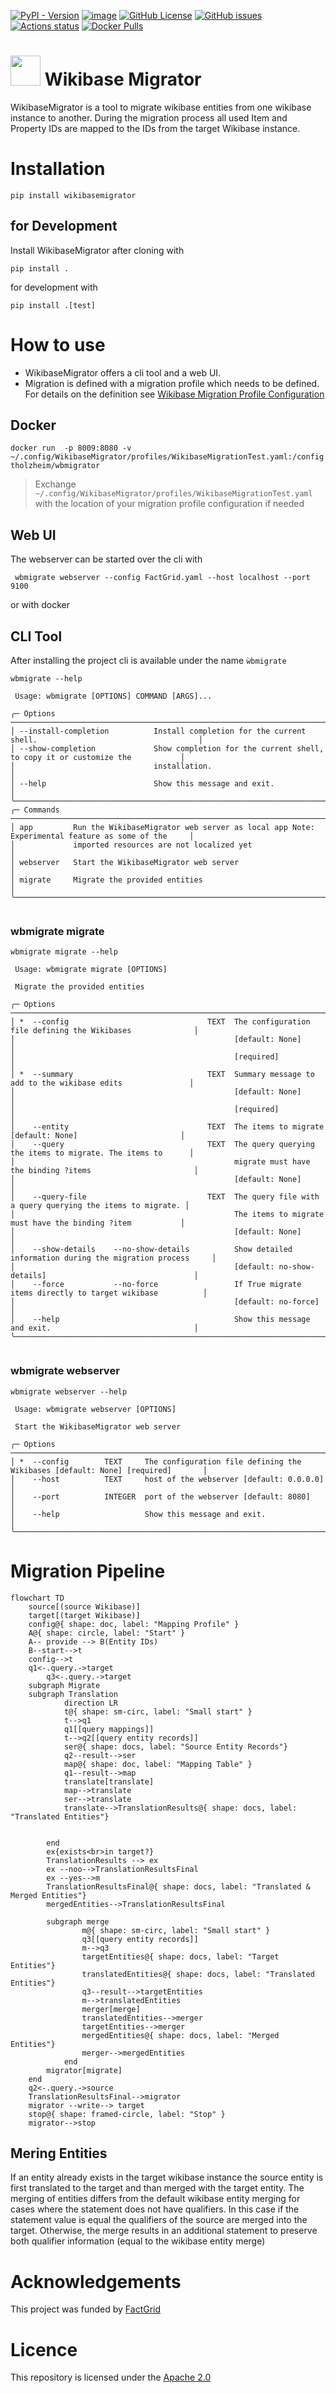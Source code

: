 [![PyPI - Version](https://img.shields.io/pypi/v/wikibasemigrator)](https://pypi.python.org/pypi/wikibasemigrator)
[![image](https://img.shields.io/pypi/pyversions/wikibasemigrator.svg)](https://pypi.python.org/pypi/wikibasemigrator)
[![GitHub License](https://img.shields.io/github/license/tholzheim/WikibaseMigrator)](https://github.com/tholzheim/WikibaseMigrator/blob/master/LICENSE)
[![GitHub issues](https://img.shields.io/github/issues/tholzheim/WikibaseMigrator?color=blue)](https://github.com/tholzheim/WikibaseMigrator/issues)
[![Actions status](https://github.com/tholzheim/WikibaseMigrator/actions/workflows/CI.yml/badge.svg)](https://github.com/tholzheim/WikibaseMigrator/actions)
[![Docker Pulls](https://img.shields.io/docker/pulls/tholzheim/wbmigrator)](https://hub.docker.com/r/tholzheim/wbmigrator)
# <img src="https://raw.githubusercontent.com/tholzheim/WikibaseMigrator/refs/heads/master/src/wikibasemigrator/resources/logo.svg" width="48"> Wikibase Migrator

WikibaseMigrator is a tool to migrate wikibase entities from one wikibase instance to another. 
During the migration process all used Item and Property IDs are mapped to the IDs from the target Wikibase instance.

# Installation

```shell
pip install wikibasemigrator
```

## for Development

Install WikibaseMigrator after cloning with
```shell
pip install .
```
for development with
```shell
pip install .[test]
```

# How to use
* WikibaseMigrator offers a cli tool and a web UI.
* Migration is defined with a migration profile which needs to be defined. For details on the definition see [Wikibase Migration Profile Configuration](./docs/migration_profile_config.md)

## Docker

```commandline
docker run  -p 8009:8080 -v ~/.config/WikibaseMigrator/profiles/WikibaseMigrationTest.yaml:/config.yaml tholzheim/wbmigrator
```

> Exchange `~/.config/WikibaseMigrator/profiles/WikibaseMigrationTest.yaml` with the location of your migration profile configuration if needed 

## Web UI
The webserver can be started over the cli with 
```shell
 wbmigrate webserver --config FactGrid.yaml --host localhost --port 9100
```
or with docker 


## CLI Tool
After installing the project cli is available under the name `ẁbmigrate`
```shell
wbmigrate --help
```
```commandline
 Usage: wbmigrate [OPTIONS] COMMAND [ARGS]...                                                                 
                                                                                                              
╭─ Options ──────────────────────────────────────────────────────────────────────────────────────────────────╮
│ --install-completion          Install completion for the current shell.                                    │
│ --show-completion             Show completion for the current shell, to copy it or customize the           │
│                               installation.                                                                │
│ --help                        Show this message and exit.                                                  │
╰────────────────────────────────────────────────────────────────────────────────────────────────────────────╯
╭─ Commands ─────────────────────────────────────────────────────────────────────────────────────────────────╮
│ app         Run the WikibaseMigrator web server as local app Note: Experimental feature as some of the     │
│             imported resources are not localized yet                                                       │
│ webserver   Start the WikibaseMigrator web server                                                          │
│ migrate     Migrate the provided entities                                                                  │
╰────────────────────────────────────────────────────────────────────────────────────────────────────────────╯


```

### wbmigrate migrate
```shell
wbmigrate migrate --help
```
```commandline
 Usage: wbmigrate migrate [OPTIONS]                                                                           
                                                                                                              
 Migrate the provided entities                                                                                
                                                                                                              
╭─ Options ──────────────────────────────────────────────────────────────────────────────────────────────────╮
│ *  --config                               TEXT  The configuration file defining the Wikibases              │
│                                                 [default: None]                                            │
│                                                 [required]                                                 │
│ *  --summary                              TEXT  Summary message to add to the wikibase edits               │
│                                                 [default: None]                                            │
│                                                 [required]                                                 │
│    --entity                               TEXT  The items to migrate [default: None]                       │
│    --query                                TEXT  The query querying the items to migrate. The items to      │
│                                                 migrate must have the binding ?items                       │
│                                                 [default: None]                                            │
│    --query-file                           TEXT  The query file with a query querying the items to migrate. │
│                                                 The items to migrate must have the binding ?item           │
│                                                 [default: None]                                            │
│    --show-details    --no-show-details          Show detailed information during the migration process     │
│                                                 [default: no-show-details]                                 │
│    --force           --no-force                 If True migrate items directly to target wikibase          │
│                                                 [default: no-force]                                        │
│    --help                                       Show this message and exit.                                │
╰────────────────────────────────────────────────────────────────────────────────────────────────────────────╯


```

### wbmigrate webserver

```shell
wbmigrate webserver --help
```
```commandline
 Usage: wbmigrate webserver [OPTIONS]                                                                         
                                                                                                              
 Start the WikibaseMigrator web server                                                                        
                                                                                                              
╭─ Options ──────────────────────────────────────────────────────────────────────────────────────────────────╮
│ *  --config        TEXT     The configuration file defining the Wikibases [default: None] [required]       │
│    --host          TEXT     host of the webserver [default: 0.0.0.0]                                       │
│    --port          INTEGER  port of the webserver [default: 8080]                                          │
│    --help                   Show this message and exit.                                                    │
╰────────────────────────────────────────────────────────────────────────────────────────────────────────────╯
```

# Migration Pipeline
```mermaid
flowchart TD
    source[(source Wikibase)]
    target[(target Wikibase)]
    config@{ shape: doc, label: "Mapping Profile" }
    A@{ shape: circle, label: "Start" }
    A-- provide --> B(Entity IDs)
    B--start-->t
    config-->t
    q1<-.query.->target
        q3<-.query.->target
    subgraph Migrate
    subgraph Translation
            direction LR
            t@{ shape: sm-circ, label: "Small start" }
            t-->q1
            q1[[query mappings]]
            t-->q2[[query entity records]]
            ser@{ shape: docs, label: "Source Entity Records"}
            q2--result-->ser
            map@{ shape: doc, label: "Mapping Table" }
            q1--result-->map
            translate[translate]
            map-->translate
            ser-->translate
            translate-->TranslationResults@{ shape: docs, label: "Translated Entities"}
            
            
        end
        ex{exists<br>in target?}
        TranslationResults --> ex
        ex --noo-->TranslationResultsFinal
        ex --yes-->m
        TranslationResultsFinal@{ shape: docs, label: "Translated & Merged Entities"}
        mergedEntities-->TranslationResultsFinal

        subgraph merge
                m@{ shape: sm-circ, label: "Small start" }
                q3[[query entity records]]
                m-->q3
                targetEntities@{ shape: docs, label: "Target Entities"}
                translatedEntities@{ shape: docs, label: "Translated Entities"}
                q3--result-->targetEntities
                m-->translatedEntities
                merger[merge]
                translatedEntities-->merger
                targetEntities-->merger
                mergedEntities@{ shape: docs, label: "Merged Entities"}
                merger-->mergedEntities
            end
        migrator[migrate]
    end
    q2<-.query.->source
    TranslationResultsFinal-->migrator
    migrator --write--> target
    stop@{ shape: framed-circle, label: "Stop" }
    migrator-->stop
```
## Mering Entities
If an entity already exists in the target wikibase instance the source entity is first translated to the target and than merged with the target entity.
The merging of entities differs from the default wikibase entity merging for cases where the statement does not have qualifiers. In this case if the statement value is equal the qualifiers of the source are merged into the target. 
Otherwise, the merge results in an additional statement to preserve both qualifier information (equal to the wikibase entity merge)





# Acknowledgements
This project was funded by [FactGrid](https://database.factgrid.de)


# Licence <a id="license"></a>
This repository is licensed under the [Apache 2.0](./LICENSE)
